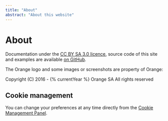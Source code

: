 ```yaml
---
title: "About"
abstract: "About this website"
---
```


# About

Documentation under the [CC BY SA 3.0 licence](https://github.com/Orange-OpenSource/a11y-guidelines/blob/master/LICENCE), source code of this site and examples are available [on GitHub](https://github.com/Orange-OpenSource/a11y-guidelines).  

The Orange logo and some images or screenshots are property of Orange:

Copyright (C) 2016 - {% currentYear %} Orange SA All rights reserved

## Cookie management

You can change your preferences at any time directly from the <a role="button" href="javascript:tarteaucitron.userInterface.openPanel();">Cookie Management Panel</a>.

